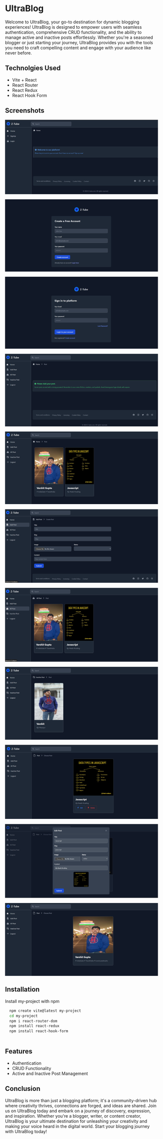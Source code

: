 # UltraBlog
Welcome to UltraBlog, your go-to destination for dynamic blogging experiences! UltraBlog is designed to empower users with seamless authentication, comprehensive CRUD functionality, and the ability to manage active and inactive posts effortlessly. Whether you're a seasoned blogger or just starting your journey, UltraBlog provides you with the tools you need to craft compelling content and engage with your audience like never before.

## Technolgies Used

- Vite + React
- React Router
- React Redux
- React Hook Form

## Screenshots

 ![alt text](<src/components/static/my screenshot/Screenshot 2024-03-09 094232.png>)

 ![alt text](<src/components/static/my screenshot/Screenshot 2024-03-09 094339.png>)

 ![alt text](<src/components/static/my screenshot/Screenshot 2024-03-09 094436.png>)

 ![alt text](<src/components/static/my screenshot/Screenshot 2024-03-09 095942.png>)

 ![alt text](<src/components/static/my screenshot/Screenshot 2024-03-09 100425.png>)

![alt text](<src/components/static/my screenshot/Screenshot 2024-03-09 094532.png>)

![alt text](<src/components/static/my screenshot/Screenshot 2024-03-09 100026.png>)

![alt text](<src/components/static/my screenshot/Screenshot 2024-03-09 100339.png>)

![alt text](<src/components/static/my screenshot/Screenshot 2024-03-09 094713.png>)

![alt text](<src/components/static/my screenshot/Screenshot 2024-03-09 094758.png>)

![alt text](<src/components/static/my screenshot/Screenshot 2024-03-09 095425.png>)


## Installation

Install my-project with npm

```bash
  npm create vite@latest my-project
  cd my-project
  npm i react-router-dom
  npm install react-redux
  npm install react-hook-form
  
```

## Features

- Authentication
- CRUD Functionality
- Active and Inactive Post Management


## Conclusion

UltraBlog is more than just a blogging platform; it's a community-driven hub where creativity thrives, connections are forged, and ideas are shared. Join us on UltraBlog today and embark on a journey of discovery, expression, and inspiration. Whether you're a blogger, writer, or content creator, UltraBlog is your ultimate destination for unleashing your creativity and making your voice heard in the digital world. Start your blogging journey with UltraBlog today!
